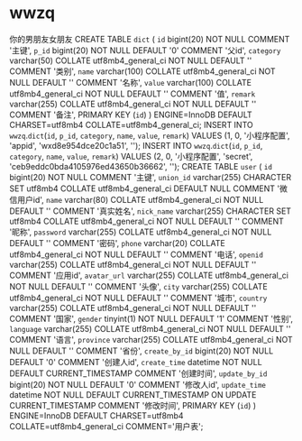 # wwzq
你的男朋友女朋友
CREATE TABLE `dict` (
  `id` bigint(20) NOT NULL COMMENT '主键',
  `p_id` bigint(20) NOT NULL DEFAULT '0' COMMENT '父id',
  `category` varchar(50) COLLATE utf8mb4_general_ci NOT NULL DEFAULT '' COMMENT '类别',
  `name` varchar(100) COLLATE utf8mb4_general_ci NOT NULL DEFAULT '' COMMENT '名称',
  `value` varchar(100) COLLATE utf8mb4_general_ci NOT NULL DEFAULT '' COMMENT '值',
  `remark` varchar(255) COLLATE utf8mb4_general_ci NOT NULL DEFAULT '' COMMENT '备注',
  PRIMARY KEY (`id`)
) ENGINE=InnoDB DEFAULT CHARSET=utf8mb4 COLLATE=utf8mb4_general_ci;
INSERT INTO `wwzq`.`dict`(`id`, `p_id`, `category`, `name`, `value`, `remark`) VALUES (1, 0, '小程序配置', 'appid', 'wxd8e954dce20c1a51', '');
INSERT INTO `wwzq`.`dict`(`id`, `p_id`, `category`, `name`, `value`, `remark`) VALUES (2, 0, '小程序配置', 'secret', 'ceb9eddc0bda4105976ed43650b36662', '');
CREATE TABLE `user` (
  `id` bigint(20) NOT NULL COMMENT '主键',
  `union_id` varchar(255) CHARACTER SET utf8mb4 COLLATE utf8mb4_general_ci DEFAULT NULL COMMENT '微信用户id',
  `name` varchar(80) COLLATE utf8mb4_general_ci NOT NULL DEFAULT '' COMMENT '真实姓名',
  `nick_name` varchar(255) CHARACTER SET utf8mb4 COLLATE utf8mb4_general_ci NOT NULL DEFAULT '' COMMENT '昵称',
  `password` varchar(255) COLLATE utf8mb4_general_ci NOT NULL DEFAULT '' COMMENT '密码',
  `phone` varchar(20) COLLATE utf8mb4_general_ci NOT NULL DEFAULT '' COMMENT '电话',
  `openid` varchar(255) COLLATE utf8mb4_general_ci NOT NULL DEFAULT '' COMMENT '应用id',
  `avatar_url` varchar(255) COLLATE utf8mb4_general_ci NOT NULL DEFAULT '' COMMENT '头像',
  `city` varchar(255) COLLATE utf8mb4_general_ci NOT NULL DEFAULT '' COMMENT '城市',
  `country` varchar(255) COLLATE utf8mb4_general_ci NOT NULL DEFAULT '' COMMENT '国家',
  `gender` tinyint(1) NOT NULL DEFAULT '1' COMMENT '性别',
  `language` varchar(255) COLLATE utf8mb4_general_ci NOT NULL DEFAULT '' COMMENT '语言',
  `province` varchar(255) COLLATE utf8mb4_general_ci NOT NULL DEFAULT '' COMMENT '省份',
  `create_by_id` bigint(20) NOT NULL DEFAULT '0' COMMENT '创建人id',
  `create_time` datetime NOT NULL DEFAULT CURRENT_TIMESTAMP COMMENT '创建时间',
  `update_by_id` bigint(20) NOT NULL DEFAULT '0' COMMENT '修改人id',
  `update_time` datetime NOT NULL DEFAULT CURRENT_TIMESTAMP ON UPDATE CURRENT_TIMESTAMP COMMENT '修改时间',
  PRIMARY KEY (`id`)
) ENGINE=InnoDB DEFAULT CHARSET=utf8mb4 COLLATE=utf8mb4_general_ci COMMENT='用户表';